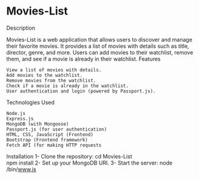 # Movies-List
Description

Movies-List is a web application that allows users to discover and manage their favorite movies. It provides a list of movies with details such as title, director, genre, and more. Users can add movies to their watchlist, remove them, and see if a movie is already in their watchlist.
Features

    View a list of movies with details.
    Add movies to the watchlist.
    Remove movies from the watchlist.
    Check if a movie is already in the watchlist.
    User authentication and login (powered by Passport.js).

Technologies Used

    Node.js
    Express.js
    MongoDB (with Mongoose)
    Passport.js (for user authentication)
    HTML, CSS, JavaScript (Frontend)
    Bootstrap (Frontend framework)
    Fetch API (for making HTTP requests

  Installation
    1- Clone the repository:
        cd Movies-List  
        npm install
    2- Set up your MongoDB URI.
    3- Start the server:
      node /bin/www.js
